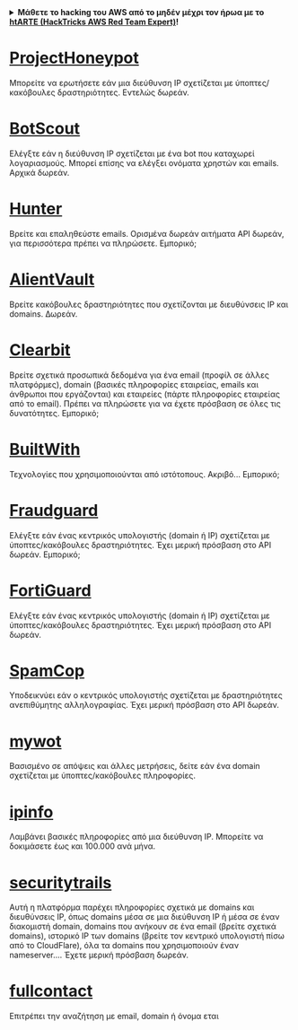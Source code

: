 <details>

<summary><strong>Μάθετε το hacking του AWS από το μηδέν μέχρι τον ήρωα με το</strong> <a href="https://training.hacktricks.xyz/courses/arte"><strong>htARTE (HackTricks AWS Red Team Expert)</strong></a><strong>!</strong></summary>

Άλλοι τρόποι για να υποστηρίξετε το HackTricks:

* Εάν θέλετε να δείτε την **εταιρεία σας να διαφημίζεται στο HackTricks** ή να **κατεβάσετε το HackTricks σε μορφή PDF**, ελέγξτε τα [**ΣΧΕΔΙΑ ΣΥΝΔΡΟΜΗΣ**](https://github.com/sponsors/carlospolop)!
* Αποκτήστε το [**επίσημο PEASS & HackTricks swag**](https://peass.creator-spring.com)
* Ανακαλύψτε [**την Οικογένεια PEASS**](https://opensea.io/collection/the-peass-family), τη συλλογή μας από αποκλειστικά [**NFTs**](https://opensea.io/collection/the-peass-family)
* **Συμμετάσχετε στη** 💬 [**ομάδα Discord**](https://discord.gg/hRep4RUj7f) ή στη [**ομάδα telegram**](https://t.me/peass) ή **ακολουθήστε** μας στο **Twitter** 🐦 [**@hacktricks_live**](https://twitter.com/hacktricks_live)**.**
* **Μοιραστείτε τα κόλπα σας για το hacking υποβάλλοντας PRs στα** [**HackTricks**](https://github.com/carlospolop/hacktricks) και [**HackTricks Cloud**](https://github.com/carlospolop/hacktricks-cloud) αποθετήρια του github.

</details>


# [ProjectHoneypot](https://www.projecthoneypot.org/)

Μπορείτε να ερωτήσετε εάν μια διεύθυνση IP σχετίζεται με ύποπτες/κακόβουλες δραστηριότητες. Εντελώς δωρεάν.

# [**BotScout**](http://botscout.com/api.htm)

Ελέγξτε εάν η διεύθυνση IP σχετίζεται με ένα bot που καταχωρεί λογαριασμούς. Μπορεί επίσης να ελέγξει ονόματα χρηστών και emails. Αρχικά δωρεάν.

# [Hunter](https://hunter.io/)

Βρείτε και επαληθεύστε emails.
Ορισμένα δωρεάν αιτήματα API δωρεάν, για περισσότερα πρέπει να πληρώσετε.
Εμπορικό;

# [AlientVault](https://otx.alienvault.com/api)

Βρείτε κακόβουλες δραστηριότητες που σχετίζονται με διευθύνσεις IP και domains. Δωρεάν.

# [Clearbit](https://dashboard.clearbit.com/)

Βρείτε σχετικά προσωπικά δεδομένα για ένα email \(προφίλ σε άλλες πλατφόρμες\), domain \(βασικές πληροφορίες εταιρείας, emails και άνθρωποι που εργάζονται\) και εταιρείες \(πάρτε πληροφορίες εταιρείας από το email\).
Πρέπει να πληρώσετε για να έχετε πρόσβαση σε όλες τις δυνατότητες.
Εμπορικό;

# [BuiltWith](https://builtwith.com/)

Τεχνολογίες που χρησιμοποιούνται από ιστότοπους. Ακριβό...
Εμπορικό;

# [Fraudguard](https://fraudguard.io/)

Ελέγξτε εάν ένας κεντρικός υπολογιστής \(domain ή IP\) σχετίζεται με ύποπτες/κακόβουλες δραστηριότητες. Έχει μερική πρόσβαση στο API δωρεάν.
Εμπορικό;

# [FortiGuard](https://fortiguard.com/)

Ελέγξτε εάν ένας κεντρικός υπολογιστής \(domain ή IP\) σχετίζεται με ύποπτες/κακόβουλες δραστηριότητες. Έχει μερική πρόσβαση στο API δωρεάν.

# [SpamCop](https://www.spamcop.net/)

Υποδεικνύει εάν ο κεντρικός υπολογιστής σχετίζεται με δραστηριότητες ανεπιθύμητης αλληλογραφίας. Έχει μερική πρόσβαση στο API δωρεάν.

# [mywot](https://www.mywot.com/)

Βασισμένο σε απόψεις και άλλες μετρήσεις, δείτε εάν ένα domain σχετίζεται με ύποπτες/κακόβουλες πληροφορίες.

# [ipinfo](https://ipinfo.io/)

Λαμβάνει βασικές πληροφορίες από μια διεύθυνση IP. Μπορείτε να δοκιμάσετε έως και 100.000 ανά μήνα.

# [securitytrails](https://securitytrails.com/app/account)

Αυτή η πλατφόρμα παρέχει πληροφορίες σχετικά με domains και διευθύνσεις IP, όπως domains μέσα σε μια διεύθυνση IP ή μέσα σε έναν διακομιστή domain, domains που ανήκουν σε ένα email \(βρείτε σχετικά domains\), ιστορικό IP των domains \(βρείτε τον κεντρικό υπολογιστή πίσω από το CloudFlare\), όλα τα domains που χρησιμοποιούν έναν nameserver....
Έχετε μερική πρόσβαση δωρεάν.

# [fullcontact](https://www.fullcontact.com/)

Επιτρέπει την αναζήτηση με email, domain ή όνομα εται
